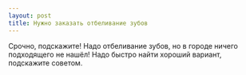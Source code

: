 ```yaml
---
layout: post 
title: Нужно заказать отбеливание зубов 
--- 
```

Срочно, подскажите! Надо отбеливание зубов, но в городе ничего подходящего не нашёл! Надо быстро найти хороший вариант, подскажите советом.